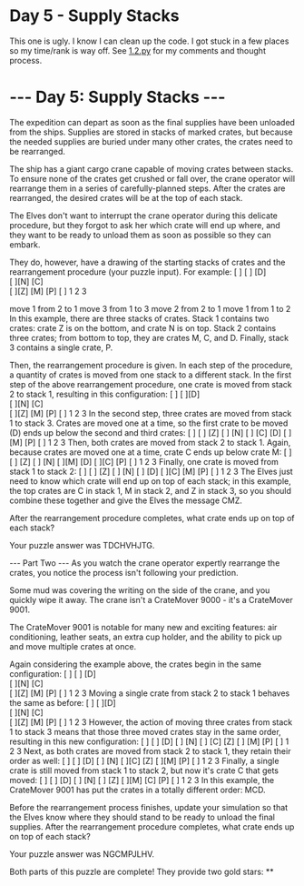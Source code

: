 # Day 5 - Supply Stacks
This one is ugly. I know I can clean up the code. I got stuck in a few places so my time/rank is way off.
See [1.2.py](1.2.py) for my comments and thought process.

# --- Day 5: Supply Stacks ---
The expedition can depart as soon as the final supplies have been unloaded from the ships. Supplies are stored in stacks of marked crates, but because the needed supplies are buried under many other crates, the crates need to be rearranged.

The ship has a giant cargo crane capable of moving crates between stacks. To ensure none of the crates get crushed or fall over, the crane operator will rearrange them in a series of carefully-planned steps. After the crates are rearranged, the desired crates will be at the top of each stack.

The Elves don't want to interrupt the crane operator during this delicate procedure, but they forgot to ask her which crate will end up where, and they want to be ready to unload them as soon as possible so they can embark.

They do, however, have a drawing of the starting stacks of crates and the rearrangement procedure (your puzzle input). For example:
[    ]
[    ]    [D]    
[    ][N] [C]    
[    ][Z] [M] [P]
[    ] 1   2   3 

move 1 from 2 to 1
move 3 from 1 to 3
move 2 from 2 to 1
move 1 from 1 to 2
In this example, there are three stacks of crates. Stack 1 contains two crates: crate Z is on the bottom, and crate N is on top. Stack 2 contains three crates; from bottom to top, they are crates M, C, and D. Finally, stack 3 contains a single crate, P.

Then, the rearrangement procedure is given. In each step of the procedure, a quantity of crates is moved from one stack to a different stack. In the first step of the above rearrangement procedure, one crate is moved from stack 2 to stack 1, resulting in this configuration:
[    ]
[    ][D]        
[    ][N] [C]    
[    ][Z] [M] [P]
[    ] 1   2   3 
In the second step, three crates are moved from stack 1 to stack 3. Crates are moved one at a time, so the first crate to be moved (D) ends up below the second and third crates:
[    ]
[    ]        [Z]
[    ]        [N]
[    ]    [C] [D]
[    ]    [M] [P]
[    ] 1   2   3
Then, both crates are moved from stack 2 to stack 1. Again, because crates are moved one at a time, crate C ends up below crate M:
[    ]
[    ]        [Z]
[    ]        [N]
[    ][M]     [D]
[    ][C]     [P]
[    ] 1   2   3
Finally, one crate is moved from stack 1 to stack 2:
[    ]
[    ]        [Z]
[    ]        [N]
[    ]        [D]
[    ][C] [M] [P]
[    ] 1   2   3
The Elves just need to know which crate will end up on top of each stack; in this example, the top crates are C in stack 1, M in stack 2, and Z in stack 3, so you should combine these together and give the Elves the message CMZ.

After the rearrangement procedure completes, what crate ends up on top of each stack?

Your puzzle answer was TDCHVHJTG.

--- Part Two ---
As you watch the crane operator expertly rearrange the crates, you notice the process isn't following your prediction.

Some mud was covering the writing on the side of the crane, and you quickly wipe it away. The crane isn't a CrateMover 9000 - it's a CrateMover 9001.

The CrateMover 9001 is notable for many new and exciting features: air conditioning, leather seats, an extra cup holder, and the ability to pick up and move multiple crates at once.

Again considering the example above, the crates begin in the same configuration:
[    ]
[    ]    [D]    
[    ][N] [C]    
[    ][Z] [M] [P]
[    ] 1   2   3 
Moving a single crate from stack 2 to stack 1 behaves the same as before:
[    ]
[    ][D]        
[    ][N] [C]    
[    ][Z] [M] [P]
[    ] 1   2   3 
However, the action of moving three crates from stack 1 to stack 3 means that those three moved crates stay in the same order, resulting in this new configuration:
[    ]
[    ]        [D]
[    ]        [N]
[    ]    [C] [Z]
[    ]    [M] [P]
[    ] 1   2   3
Next, as both crates are moved from stack 2 to stack 1, they retain their order as well:
[    ]
[    ]        [D]
[    ]        [N]
[    ][C]     [Z]
[    ][M]     [P]
[    ] 1   2   3
Finally, a single crate is still moved from stack 1 to stack 2, but now it's crate C that gets moved:
[    ]
[    ]        [D]
[    ]        [N]
[    ]        [Z]
[    ][M] [C] [P]
[    ] 1   2   3
In this example, the CrateMover 9001 has put the crates in a totally different order: MCD.

Before the rearrangement process finishes, update your simulation so that the Elves know where they should stand to be ready to unload the final supplies. After the rearrangement procedure completes, what crate ends up on top of each stack?

Your puzzle answer was NGCMPJLHV.

Both parts of this puzzle are complete! They provide two gold stars: **
